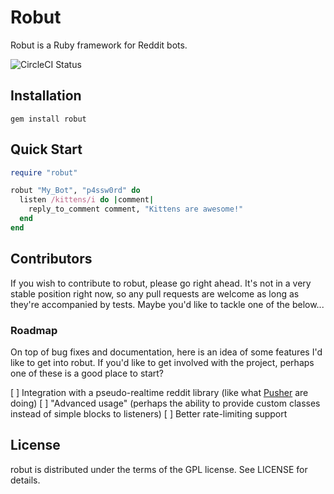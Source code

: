 Robut
======

Robut is a Ruby framework for Reddit bots.

![CircleCI Status](https://circleci.com/gh/EddM/robut.svg?style=shield&circle-token=ccbe1e900b4feda8a42aab885bd49e513fe3a67b)

## Installation

    gem install robut

## Quick Start

````ruby
require "robut"

robut "My_Bot", "p4ssw0rd" do
  listen /kittens/i do |comment|
    reply_to_comment comment, "Kittens are awesome!"
  end
end
````

## Contributors

If you wish to contribute to robut, please go right ahead. It's not in a very stable position right now, so any pull requests are welcome as long as they're accompanied by tests. Maybe you'd like to tackle one of the below...

### Roadmap

On top of bug fixes and documentation, here is an idea of some features I'd like to get into robut. If you'd like to get involved with the project, perhaps one of these is a good place to start?

[ ] Integration with a pseudo-realtime reddit library (like what [Pusher](https://blog.pusher.com/pusher-realtime-reddit-api) are doing)
[ ] "Advanced usage" (perhaps the ability to provide custom classes instead of simple blocks to listeners)
[ ] Better rate-limiting support

## License

robut is distributed under the terms of the GPL license. See LICENSE for details.
